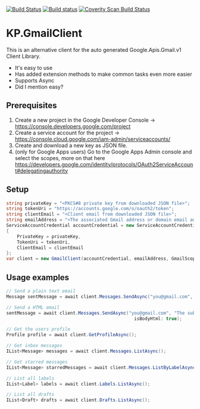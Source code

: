 [![Build Status](https://travis-ci.org/kpstolk/KP.GmailClient.svg?branch=master)](https://travis-ci.org/kpstolk/KP.GmailClient)
[![Build status](https://ci.appveyor.com/api/projects/status/tqv09fs3fo9a37t0?svg=true)](https://ci.appveyor.com/project/kpstolk/gmail-api)
<a href="https://scan.coverity.com/projects/kpstolk-kp-gmailclient">
  <img alt="Coverity Scan Build Status"
       src="https://scan.coverity.com/projects/5330/badge.svg"/>
</a>

# KP.GmailClient
This is an alternative client for the auto generated Google.Apis.Gmail.v1 Client Library.

- It's easy to use
- Has added extension methods to make common tasks even more easier
- Supports Async
- Did I mention easy?

## Prerequisites
1. Create a new project in the Google Developer Console -> https://console.developers.google.com/project
2. Create a service account for the project -> https://console.cloud.google.com/iam-admin/serviceaccounts/
3. Create and download a new key as JSON file.
4. (only for Google Apps users) Go to the Google Apps Admin console and select the scopes, more on that here https://developers.google.com/identity/protocols/OAuth2ServiceAccount#delegatingauthority

## Setup
``` csharp
string privateKey = "<PKCS#8 private key from downloaded JSON file>";
string tokenUri = "https://accounts.google.com/o/oauth2/token";
string clientEmail = "<Client email from downloaded JSON file>";
string emailAddress = "<The associated Gmail address or domain email address>";
ServiceAccountCredential accountCredential = new ServiceAccountCredential
{
    PrivateKey = privateKey,
    TokenUri = tokenUri,
    ClientEmail = clientEmail
};
var client = new GmailClient(accountCredential, emailAddress, GmailScopes.Readonly);
```

## Usage examples
``` csharp
// Send a plain text email
Message sentMessage = await client.Messages.SendAsync("you@gmail.com", "The subject", "Plain text body");

// Send a HTML email
sentMessage = await client.Messages.SendAsync("you@gmail.com", "The subject", "<h1>HTML body</h1>",
                                                isBodyHtml: true);

// Get the users profile
Profile profile = await client.GetProfileAsync();

// Get inbox messages
IList<Message> messages = await client.Messages.ListAsync();

// Get starred messages
IList<Message> starredMessages = await client.Messages.ListByLabelAsync(Label.Starred);

// List all labels
IList<Label> labels = await client.Labels.ListAsync();

// List all drafts
IList<Draft> drafts = await client.Drafts.ListAsync();
```
